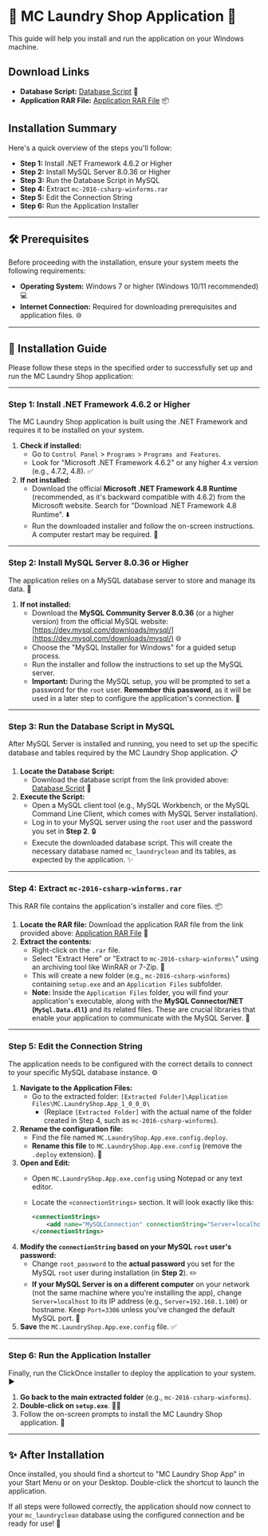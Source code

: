 # 🧺 MC Laundry Shop Application 🧼

This guide will help you install and run the application on your Windows machine.

## Download Links

* **Database Script:** [Database Script](https://drive.google.com/file/d/1XloNdcnoJ3eb2VBiZbIQIv139yICfCOq/view?usp=sharing) 📄
* **Application RAR File:** [Application RAR File](https://drive.google.com/file/d/1moU0u8ljFmX52RAH-apJhv2MktUyE8mT/view?usp=sharing) 📦

## Installation Summary

Here's a quick overview of the steps you'll follow:

* **Step 1:** Install .NET Framework 4.6.2 or Higher
* **Step 2:** Install MySQL Server 8.0.36 or Higher
* **Step 3:** Run the Database Script in MySQL
* **Step 4:** Extract `mc-2016-csharp-winforms.rar`
* **Step 5:** Edit the Connection String
* **Step 6:** Run the Application Installer

---

## 🛠️ Prerequisites

Before proceeding with the installation, ensure your system meets the following requirements:

* **Operating System:** Windows 7 or higher (Windows 10/11 recommended) 💻
* **Internet Connection:** Required for downloading prerequisites and application files. 🌐

---

## 🚀 Installation Guide

Please follow these steps in the specified order to successfully set up and run the MC Laundry Shop application:

---

### Step 1: Install .NET Framework 4.6.2 or Higher

The MC Laundry Shop application is built using the .NET Framework and requires it to be installed on your system.

1.  **Check if installed:**
    * Go to `Control Panel` > `Programs` > `Programs and Features`.
    * Look for "Microsoft .NET Framework 4.6.2" or any higher 4.x version (e.g., 4.7.2, 4.8). ✅
2.  **If not installed:**
    * Download the official **Microsoft .NET Framework 4.8 Runtime** (recommended, as it's backward compatible with 4.6.2) from the Microsoft website. Search for "Download .NET Framework 4.8 Runtime". ⬇️
    * Run the downloaded installer and follow the on-screen instructions. A computer restart may be required. 🔄

---

### Step 2: Install MySQL Server 8.0.36 or Higher

The application relies on a MySQL database server to store and manage its data. 💾

1.  **If not installed:**
    * Download the **MySQL Community Server 8.0.36** (or a higher version) from the official MySQL website: [https://dev.mysql.com/downloads/mysql/](https://dev.mysql.com/downloads/mysql/) 🌐
    * Choose the "MySQL Installer for Windows" for a guided setup process.
    * Run the installer and follow the instructions to set up the MySQL server.
    * **Important:** During the MySQL setup, you will be prompted to set a password for the `root` user. **Remember this password**, as it will be used in a later step to configure the application's connection. 🔑

---

### Step 3: Run the Database Script in MySQL

After MySQL Server is installed and running, you need to set up the specific database and tables required by the MC Laundry Shop application. 📋

1.  **Locate the Database Script:**
    * Download the database script from the link provided above: [Database Script](https://drive.google.com/file/d/1XloNdcnoJ3eb2VBiZbIQIv139yICfCOq/view?usp=sharing) 📄
2.  **Execute the Script:**
    * Open a MySQL client tool (e.g., MySQL Workbench, or the MySQL Command Line Client, which comes with MySQL Server installation).
    * Log in to your MySQL server using the `root` user and the password you set in **Step 2**. 🔒
    * Execute the downloaded database script. This will create the necessary database named `mc_laundryclean` and its tables, as expected by the application. ✨

---

### Step 4: Extract `mc-2016-csharp-winforms.rar`

This RAR file contains the application's installer and core files. 📦

1.  **Locate the RAR file:** Download the application RAR file from the link provided above: [Application RAR File](https://drive.google.com/file/d/1moU0u8ljFmX52RAH-apJhv2MktUyE8mT/view?usp=sharing) 📁
2.  **Extract the contents:**
    * Right-click on the `.rar` file.
    * Select "Extract Here" or "Extract to `mc-2016-csharp-winforms\`" using an archiving tool like WinRAR or 7-Zip. 📂
    * This will create a new folder (e.g., `mc-2016-csharp-winforms`) containing `setup.exe` and an `Application Files` subfolder.
    * **Note:** Inside the `Application Files` folder, you will find your application's executable, along with the **MySQL Connector/NET (`MySql.Data.dll`)** and its related files. These are crucial libraries that enable your application to communicate with the MySQL Server. 🔗

---

### Step 5: Edit the Connection String

The application needs to be configured with the correct details to connect to your specific MySQL database instance. ⚙️

1.  **Navigate to the Application Files:**
    * Go to the extracted folder: `[Extracted Folder]\Application Files\MC.LaundryShop.App_1_0_0_0\`
        * (Replace `[Extracted Folder]` with the actual name of the folder created in Step 4, such as `mc-2016-csharp-winforms`).
2.  **Rename the configuration file:**
    * Find the file named `MC.LaundryShop.App.exe.config.deploy`.
    * **Rename this file** to `MC.LaundryShop.App.exe.config` (remove the `.deploy` extension). 📝
3.  **Open and Edit:**
    * Open `MC.LaundryShop.App.exe.config` using Notepad or any text editor.
    * Locate the `<connectionStrings>` section. It will look exactly like this:

        ```xml
        <connectionStrings>
            <add name="MySQLConnection" connectionString="Server=localhost;Port=3306;Database=mc_laundryclean;Uid=root;Pwd=root_password;" providerName="MySql.Data.MySqlClient" />
        </connectionStrings>
        ```
4.  **Modify the `connectionString` based on your MySQL `root` user's password:**
    * Change `root_password` to the **actual password** you set for the MySQL `root` user during installation (in **Step 2**). ✏️
    * **If your MySQL Server is on a different computer** on your network (not the same machine where you're installing the app), change `Server=localhost` to its IP address (e.g., `Server=192.168.1.100`) or hostname. Keep `Port=3306` unless you've changed the default MySQL port. 📍
5.  **Save** the `MC.LaundryShop.App.exe.config` file. ✅

---

### Step 6: Run the Application Installer

Finally, run the ClickOnce installer to deploy the application to your system. ▶️

1.  **Go back to the main extracted folder** (e.g., `mc-2016-csharp-winforms`).
2.  **Double-click on `setup.exe`**. 🏃‍♂️
3.  Follow the on-screen prompts to install the MC Laundry Shop application. 📩

---

## ✨ After Installation

Once installed, you should find a shortcut to "MC Laundry Shop App" in your Start Menu or on your Desktop. Double-click the shortcut to launch the application.

If all steps were followed correctly, the application should now connect to your `mc_laundryclean` database using the configured connection and be ready for use! 🎉
